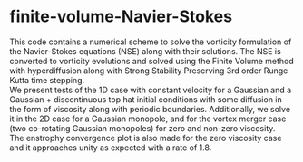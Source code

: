# finite-volume-Navier-Stokes

This code contains  a  numerical  scheme  to  solve  the  vorticity  formulation  of  the  Navier-Stokes equations  (NSE)  along  with  their  solutions.
The  NSE  is  converted  to  vorticity  evolutions and solved using the Finite Volume method with hyperdiffusion along with Strong Stability Preserving
3rd  order  Runge  Kutta  time  stepping.   
We  present  tests  of  the  1D  case  with constant velocity for a Gaussian and a Gaussian + discontinuous top hat initial conditions 
with some diffusion in the form of viscosity along with periodic boundaries.
Additionally, we  solve  it  in  the  2D  case  for  a  Gaussian  monopole,  and  for  the  vortex  merger  case  (two co-rotating Gaussian monopoles) 
for zero and non-zero viscosity.  
The enstrophy convergence plot is also made for the zero viscosity case and it approaches unity as expected with a rate of 1.8.
